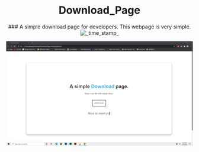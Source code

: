 <div align="center">
<h1>Download_Page</h1>
### A simple download page for developers. This webpage is very simple.<br>
   <!-- Status -->
    <img src="https://img.shields.io/badge/Status-Stable-green.svg?longCache=true&style=flat-square"
      alt="_time_stamp_" />
</div>

![alt text](https://github.com/AhsanParadise/Download_Page/blob/master/ScreenShot.jpg?raw=true)

